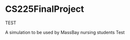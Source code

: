 CS225FinalProject
=================

TEST




A simulation to be used by MassBay nursing students
Test
